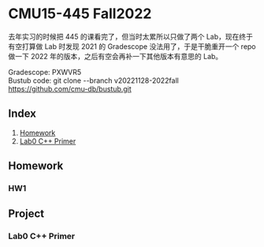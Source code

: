 # CMU15-445 Fall2022

去年实习的时候把 445 的课看完了，但当时太累所以只做了两个 Lab，现在终于有空打算做 Lab 时发现 2021 的 Gradescope 没法用了，于是干脆重开一个 repo 做一下 2022 年的版本，之后有空会再补一下其他版本有意思的 Lab。

Gradescope: PXWVR5  
Bustub code: git clone --branch v20221128-2022fall https://github.com/cmu-db/bustub.git

## Index

1. [Homework](#homework)
1. [Lab0 C++ Primer](#lab0-c-primer)

## Homework

### HW1

## Project

### Lab0 C++ Primer
